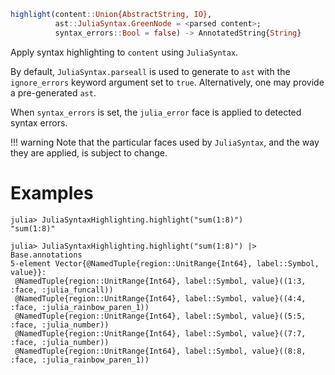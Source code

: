 ```julia
highlight(content::Union{AbstractString, IO},
          ast::JuliaSyntax.GreenNode = <parsed content>;
          syntax_errors::Bool = false) -> AnnotatedString{String}
```

Apply syntax highlighting to `content` using `JuliaSyntax`.

By default, `JuliaSyntax.parseall` is used to generate to `ast` with the `ignore_errors` keyword argument set to `true`. Alternatively, one may provide a pre-generated `ast`.

When `syntax_errors` is set, the `julia_error` face is applied to detected syntax errors.

!!! warning
    Note that the particular faces used by `JuliaSyntax`, and the way they are applied, is subject to change.


# Examples

```jldoctest
julia> JuliaSyntaxHighlighting.highlight("sum(1:8)")
"sum(1:8)"

julia> JuliaSyntaxHighlighting.highlight("sum(1:8)") |> Base.annotations
5-element Vector{@NamedTuple{region::UnitRange{Int64}, label::Symbol, value}}:
 @NamedTuple{region::UnitRange{Int64}, label::Symbol, value}((1:3, :face, :julia_funcall))
 @NamedTuple{region::UnitRange{Int64}, label::Symbol, value}((4:4, :face, :julia_rainbow_paren_1))
 @NamedTuple{region::UnitRange{Int64}, label::Symbol, value}((5:5, :face, :julia_number))
 @NamedTuple{region::UnitRange{Int64}, label::Symbol, value}((7:7, :face, :julia_number))
 @NamedTuple{region::UnitRange{Int64}, label::Symbol, value}((8:8, :face, :julia_rainbow_paren_1))
```
